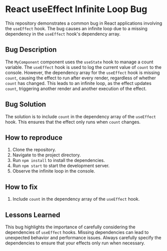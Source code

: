 # React useEffect Infinite Loop Bug

This repository demonstrates a common bug in React applications involving the `useEffect` hook. The bug causes an infinite loop due to a missing dependency in the `useEffect` hook's dependency array.

## Bug Description

The `MyComponent` component uses the `useState` hook to manage a count variable. The `useEffect` hook is used to log the current value of `count` to the console. However, the dependency array for the `useEffect` hook is missing `count`, causing the effect to run after every render, regardless of whether `count` has changed. This leads to an infinite loop, as the effect updates `count`, triggering another render and another execution of the effect.

## Bug Solution

The solution is to include `count` in the dependency array of the `useEffect` hook. This ensures that the effect only runs when `count` changes. 

## How to reproduce

1. Clone the repository.
2. Navigate to the project directory.
3. Run `npm install` to install the dependencies.
4. Run `npm start` to start the development server.
5. Observe the infinite loop in the console.

## How to fix

1. Include `count` in the dependency array of the `useEffect` hook.

## Lessons Learned

This bug highlights the importance of carefully considering the dependencies of `useEffect` hooks. Missing dependencies can lead to unexpected behavior and performance issues. Always carefully specify the dependencies to ensure that your effects only run when necessary. 
